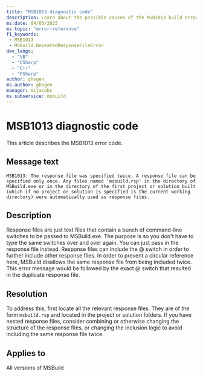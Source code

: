 ```yaml
---
title: "MSB1013 diagnostic code"
description: Learn about the possible causes of the MSB1013 build error and get troubleshooting tips.
ms.date: 04/03/2025
ms.topic: "error-reference"
f1_keywords:
 - MSB1013
 - MSBuild.RepeatedResponseFileError
dev_langs:
  - "VB"
  - "CSharp"
  - "C++"
  - "FSharp"
author: ghogen
ms.author: ghogen
manager: mijacobs
ms.subservice: msbuild
---
```


# MSB1013 diagnostic code

<!-- :::ErrorDefinitionDescription::: -->
<!-- :::editable-content name="introDescription"::: -->
This article describes the MSB1013 error code.
<!-- :::editable-content-end::: -->

## Message text

`MSB1013: The response file was specified twice. A response file can be specified only once. Any files named 'msbuild.rsp' in the directory of MSBuild.exe or in the directory of the first project or solution built (which if no project or solution is specified is the current working directory) were automatically used as response files.`

<!-- :::editable-content name="postOutputDescription"::: -->
## Description

Response files are just text files that contain a bunch of command-line switches to be passed to MSBuild.exe. The purpose is so you don't have to type the same switches over and over again. You can just pass in the response file instead. Response files can include the @ switch in order to further include other response files. In order to prevent a circular reference here, MSBuild disallows the same response file from being included twice. This error message would be followed by the exact @ switch that resulted in the duplicate response file.

## Resolution

To address this, first locate all the relevant response files. They are of the form `msbuild.rsp` and located in the project or solution folders.
If you have nested response files, consider combining or otherwise changing the structure of the response files, or changing the inclusion logic to avoid including the same response file twice.

<!-- :::editable-content-end::: -->
<!-- :::ErrorDefinitionDescription-end::: -->

## Applies to

All versions of MSBuild
